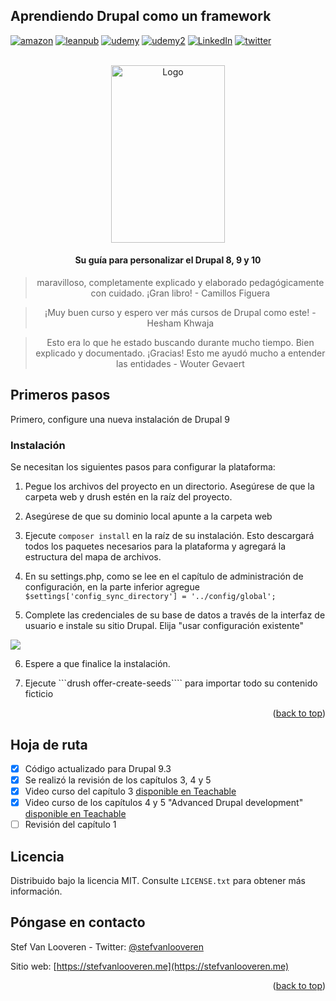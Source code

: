 ## Aprendiendo Drupal como un framework
<div id="top"></div>

[![amazon][amazon-shield]][amazon-url]
[![leanpub][leanpub-shield]][leanpub-url]
[![udemy][udemy-shield]][udemy-url]
[![udemy2][udemy2-shield]][udemy2-url]
[![LinkedIn][linkedin-shield]][linkedin-url]
[![twitter][twitter-shield]][twitter-url]


<!-- PROJECT LOGO -->
<br />
<div align="center">
  <a href="https://github.com/github_username/repo_name">
    <img src="https://d2sofvawe08yqg.cloudfront.net/drupal-9/s_featured?1620669508" alt="Logo" width="182" height="284">
  </a>
<h4>Su guía para personalizar el Drupal 8, 9 y 10</h4>
<blockquote align="center">maravilloso, completamente explicado y elaborado pedagógicamente con cuidado. ¡Gran libro! - Camillos Figuera</blockquote>
<blockquote align="center">¡Muy buen curso y espero ver más cursos de Drupal como este! - Hesham Khwaja</blockquote>
<blockquote align="center">Esto era lo que he estado buscando durante mucho tiempo. Bien explicado y documentado. ¡Gracias! Esto me ayudó mucho a entender las entidades - Wouter Gevaert</blockquote>

</div>

<!-- GETTING STARTED -->
## Primeros pasos

Primero, configure una nueva instalación de Drupal 9

### Instalación

Se necesitan los siguientes pasos para configurar la plataforma:

1. Pegue los archivos del proyecto en un directorio. Asegúrese de que la carpeta web y drush estén en la raíz del proyecto.

2. Asegúrese de que su dominio local apunte a la carpeta web

3. Ejecute ```composer install``` en la raíz de su instalación. Esto descargará todos los paquetes necesarios para la plataforma y agregará la estructura del mapa de archivos.

4. En su settings.php, como se lee en el capítulo de administración de configuración, en la parte inferior agregue ```$settings['config_sync_directory'] = '../config/global';```

5. Complete las credenciales de su base de datos a través de la interfaz de usuario e instale su sitio Drupal. Elija "usar configuración existente"
<img src="https://stefvanlooveren.me/modules/custom/stef/images/screen.PNG" />

6. Espere a que finalice la instalación.

7. Ejecute ```drush offer-create-seeds```` para importar todo su contenido ficticio

<p align="right">(<a href="#top">back to top</a>)</p>

<!-- ROADMAP -->
## Hoja de ruta
- [x] Código actualizado para Drupal 9.3
- [x] Se realizó la revisión de los capítulos 3, 4 y 5
- [x] Video curso del capítulo 3 [disponible en Teachable](https://stefvanlooveren.teachable.com/p/drupal-8-9-10-module-development-start-with-custom-entities)
- [x] Video curso de los capítulos 4 y 5 "Advanced Drupal development" [disponible en Teachable](https://stefvanlooveren.teachable.com/p/drupal-8-9-10-advanced-module-development-guide)
- [ ] Revisión del capítulo 1

<!-- LICENSE -->
## Licencia

Distribuido bajo la licencia MIT. Consulte `LICENSE.txt` para obtener más información.

<!-- CONTACT -->
## Póngase en contacto

Stef Van Looveren - Twitter: [@stefvanlooveren](https://twitter.com/stefvanlooveren)

Sitio web: [https://stefvanlooveren.me](https://stefvanlooveren.me)

<p align="right">(<a href="#top">back to top</a>)</p>


<!-- MARKDOWN LINKS & IMAGES -->
[amazon-shield]: https://img.shields.io/badge/Amazon-FF9900.svg?style=for-the-badge&logo=Amazon&logoColor=white
[amazon-url]: https://a.co/d/4mYJZzl
[linkedin-shield]: https://img.shields.io/badge/-LinkedIn-black.svg?style=for-the-badge&logo=linkedin&colorB=555
[linkedin-url]: https://linkedin.com/stef-van-looveren-06601a26
[product-screenshot]: https://stefvanlooveren.me/modules/custom/stef/images/banner1.jpg
[udemy-shield]: https://img.shields.io/static/v1?style=for-the-badge&message=Chapter%202%20video%20course&color=A435F0&logoColor=FFFFFF&label=
[udemy-url]: https://stefvanlooveren.teachable.com/p/drupal-8-9-10-module-development-start-with-custom-entities
[udemy2-shield]: https://img.shields.io/static/v1?style=for-the-badge&message=Chapter%204+5%20video%20course&color=A435F0&logoColor=FFFFFF&label=
[udemy2-url]: https://stefvanlooveren.teachable.com/p/drupal-8-9-10-advanced-module-development-guide
[leanpub-shield]: https://img.shields.io/static/v1?style=for-the-badge&message=Leanpub&color=222222&logo=Leanpub&logoColor=FFFFFF&label=
[leanpub-url]: https://leanpub.com/drupal-9/
[twitter-shield]: https://img.shields.io/badge/Twitter-%231DA1F2.svg?style=for-the-badge&logo=Twitter&logoColor=white
[twitter-url]: https://twitter.com/stefvanlooveren
